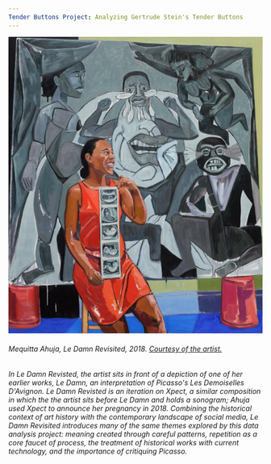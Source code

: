 ```yaml
---
Tender Buttons Project: Analyzing Gertrude Stein's Tender Buttons
---
```


![Mequitta Ahuja, Le Damn Revisited, 2018](https://github.com/a-location-1/tender-buttons/blob/main/images/Mequitta-Ahuja-218.png?raw=true)

###### Mequitta Ahuja, *Le Damn Revisited*, 2018. [Courtesy of the artist.](http://www.mequittaahuja.com/digital-portfolio.html) 

###### In *Le Damn Revisted*, the artist sits in front of a depiction of one of her earlier works, *Le Damn*, an interpretation of Picasso's *Les Demoiselles D'Avignon.* *Le Damn Revisted* is an iteration on *Xpect*, a similar composition in which the the artist sits before *Le Damn* and holds a sonogram; Ahuja used *Xpect* to announce her pregnancy in 2018. Combining the historical context of art history with the contemporary landscape of social media, *Le Damn Revisited* introduces many of the same themes explored by this data analysis project: meaning created through careful patterns, repetition as a core faucet of process, the treatment of historical works with current technology, and the importance of critiquing Picasso. 
